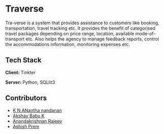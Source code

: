 
# Traverse

Tra-verse is a system that provides assistance to customers like booking, transportation, travel tracking etc.
It provides the benefit of categorised travel packages depending on price range, location, available mode-of-transport etc.
Also helps the agency to manage feedback reports, control the accommodations information, monitoring expenses etc.


## Tech Stack

**Client:** Tinkter

**Server:** Python, SQLlit3


## Contributors

- [K N ANantha nandanan](https://github.com/ananthanandanan)
- [Akshay Babu K](https://github.com/Akshay3960)
- [Anandakrishnan Rajeev](https://github.com/anand2k19)
- [Ashish Prem]()


